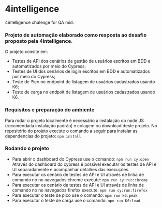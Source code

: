 # 4intelligence

4intelligence chalenge for QA mid.

### Projeto de automação elaborado como resposta ao desafio proposto pela 4intelligence.

O projeto consite em:
- Testes de API dos cenários de gestão de usuários escritos em BDD e automatizados por meio do Cypress;
- Testes de UI dos cenários de login escritos em BDD e automatizados por meio do Cypress;
- Teste de Pico no endpoint de listagem de usuários cadastrados usando K6;
- Teste de carga no endpoit de listagem de usuários cadastrados usando K6.

### Requisitos e preparação do ambiente

Para rodar o projeto localmente é necessário a instalação do node JS (recomendada instalação padrão) e colagem ou download deste projeto.
No repositório do projeto execute o comando a seguir para instalar as dependencias do projeto:
`npm install`

### Rodando o projeto

* Para abrir o dashboard do Cypress use o comando:
`npm run cy:open`
Através do dashboard do cypress é possível executar os testes de API e UI separadamente e acompanhar detalhes das execuções.
* Para executar os cenário de testes de API e UI através de linha de comando no no navegados chrome execute:
`npm run cy:run:chrome`
* Para executar os cenário de testes de API e UI através de linha de comando no no navegados firefox execute:
`npm run cy:run:firefox`
* Para executar o teste de pico use o comando:
`npm run k6:peak`
* Para executar o teste de carga use o comando:
`npm run K6:load`


